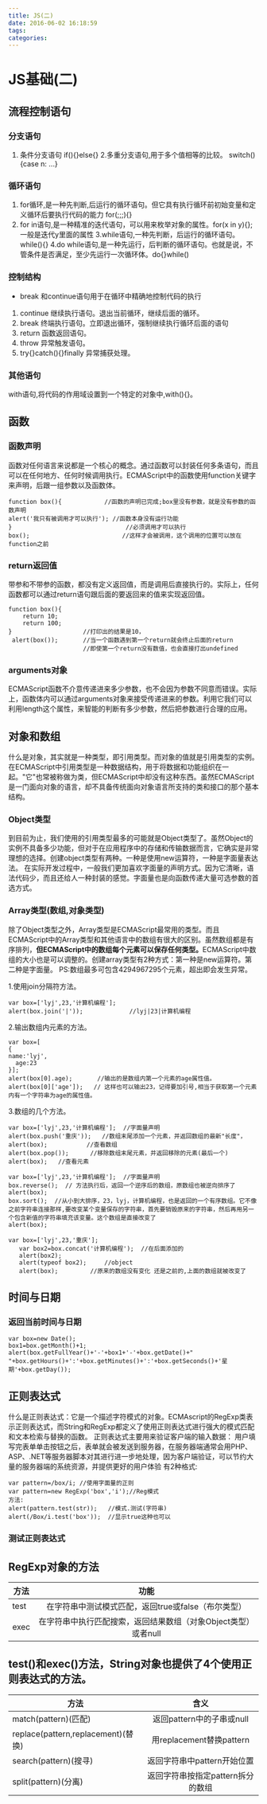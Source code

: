 ```yaml
---
title: JS(二)
date: 2016-06-02 16:18:59
tags:
categories:
---
```



# JS基础(二)
## 流程控制语句
### 分支语句
1. 条件分支语句  if(){}else{}
2.多重分支语句,用于多个值相等的比较。 switch(){case n: ...}

### 循环语句
1. for循环,是一种先判断,后运行的循环语句。但它具有执行循环前初始变量和定义循环后要执行代码的能力 for(;;;){}
2. for in语句,是一种精准的迭代语句，可以用来枚举对象的属性。for(x in y){};一般是迭代y里面的属性
3.while语句,一种先判断，后运行的循环语句。while(){}
4.do while语句,是一种先运行，后判断的循环语句。也就是说，不管条件是否满足，至少先运行一次循环体。do{}while()

### 控制结构
* break 和continue语句用于在循环中精确地控制代码的执行
1. continue 继续执行语句。退出当前循环，继续后面的循环。
2. break    终端执行语句。立即退出循环，强制继续执行循环后面的语句
3. return   函数返回语句。
4. throw    异常触发语句。
5. try{}catch(){}finally  异常捕获处理。


### 其他语句
with语句,将代码的作用域设置到一个特定的对象中,with(){}。
 <!--more-->
## 函数

### 函数声明
函数对任何语言来说都是一个核心的概念。通过函数可以封装任何多条语句，而且可以在任何地方、任何时候调用执行。ECMAScript中的函数使用function关键字来声明，后跟一组参数以及函数体。
```
function box(){            //函数的声明已完成;box里没有参数，就是没有参数的函数声明
alert('我只有被调用才可以执行'); //函数本身没有运行功能
}                                //必须调用才可以执行
box();                          //这样才会被调用，这个调用的位置可以放在function之前
```

### return返回值
带参和不带参的函数，都没有定义返回值，而是调用后直接执行的。实际上，任何函数都可以通过return语句跟后面的要返回来的值来实现返回值。

```
function box(){
    return 10;
    return 100;
}                    //打印出的结果是10，
 alert(box());       //当一个函数遇到第一个return就会终止后面的return
                     //即使第一个return没有数值，也会直接打出undefined
```

### arguments对象
ECMAScript函数不介意传递进来多少参数，也不会因为参数不同意而错误。实际上，函数体内可以通过arguments对象来接受传递进来的参数。利用它我们可以利用length这个属性，来智能的判断有多少参数，然后把参数进行合理的应用。


## 对象和数组
什么是对象，其实就是一种类型，即引用类型。而对象的值就是引用类型的实例。在ECMAScript中引用类型是一种数据结构，用于将数据和功能组织在一起。"它"也常被称做为类，但ECMAScript中却没有这种东西。虽然ECMAScript是一门面向对象的语言，却不具备传统面向对象语言所支持的类和接口的那个基本结构。

### Object类型
到目前为止，我们使用的引用类型最多的可能就是Object类型了。虽然Object的实例不具备多少功能，但对于在应用程序中的存储和传输数据而言，它确实是非常理想的选择。创建object类型有两种。一种是使用new运算符，一种是字面量表达法。
在实际开发过程中，一般我们更加喜欢字面量的声明方式。因为它清晰，语法代码少，而且还给人一种封装的感觉。字面量也是向函数传递大量可选参数的首选方式。

### Array类型(数组,对象类型)
除了Object类型之外，Array类型是ECMAScript最常用的类型。而且ECMAScript中的Array类型和其他语言中的数组有很大的区别。虽然数组都是有序排列，<strong>但ECMAScript中的数组每个元素可以保存任何类型。</strong>ECMAScript中数组的大小也是可以调整的。创建array类型有2种方式：第一种是new运算符。第二种是字面量。
PS:数组最多可包含4294967295个元素，超出即会发生异常。

1.使用join分隔符方法。
```
var box=['lyj',23,'计算机编程'];
alert(box.join('|'));             //lyj|23|计算机编程
```
2.输出数组内元素的方法。
```
var box=[
{
name:'lyj',
  age:23
}];
alert(box[0].age);       //输出的是数组内第一个元素的age属性值。
alert(box[0]['age']);   // 这样也可以输出23，记得要加引号,相当于获取第一个元素内有一个字符串为age的属性值。
```
3.数组的几个方法。
```
var box=['lyj',23,'计算机编程'];  //字面量声明
alert(box.push('重庆'));   //数组末尾添加一个元素，并返回数组的最新"长度"，
alert(box);           //查看数组
alert(box.pop());      //移除数组末尾元素，并返回移除的元素(最后一个)
alert(box);   //查看元素

var box=['lyj',23,'计算机编程'];  //字面量声明
box.reverse();  // 方法执行后，返回一个逆序后的数组，原数组也被逆向排序了
alert(box);
box.sort();  //从小到大排序，23，lyj，计算机编程，也是返回的一个有序数组。它不像之前字符串连接那样,要改变某个变量保存的字符串，首先要销毁原来的字符串，然后再用另一个包含新值的字符串填充该变量。这个数组是直接改变了
alert(box);

var box=['lyj',23,'重庆'];
   var box2=box.concat('计算机编程');  //在后面添加的
   alert(box2);
   alert(typeof box2);     //object
   alert(box);         //原来的数组没有变化 还是之前的,上面的数组就被改变了

```
## 时间与日期
### 返回当前时间与日期
```
var box=new Date();
box1=box.getMonth()+1;
alert(box.getFullYear()+'-'+box1+'-'+box.getDate()+" "+box.getHours()+':'+box.getMinutes()+':'+box.getSeconds()+'星期'+box.getDay());

```

## 正则表达式
什么是正则表达式：它是一个描述字符模式的对象。ECMAscript的RegExp类表示正则表达式，而String和RegExp都定义了使用正则表达式进行强大的模式匹配和文本检索与替换的函数。
正则表达式主要用来验证客户端的输入数据：
用户填写完表单单击按钮之后，表单就会被发送到服务器，在服务器端通常会用PHP、ASP、.NET等服务器脚本对其进行进一步地处理，因为客户端验证，可以节约大量的服务器端的系统资源，并提供更好的用户体验
有2种格式:
```
var pattern=/box/i; //使用字面量的正则
var pattern=new RegExp('box','i');//Reg模式
方法:
alert(pattern.test(str));   //模式.测试(字符串)
alert(/Box/i.test('box'));  //显示true这种也可以
```
### 测试正则表达式
  <h2>RegExp对象的方法</h2>

|    方法        | 功能                                                               |
| -----          |:----:                                                              |
| test           | 在字符串中测试模式匹配，返回true或false（布尔类型）                |
| exec           | 在字符串中执行匹配搜索，返回结果数组（对象Object类型）或者null     |

  <h2>test()和exec()方法，String对象也提供了4个使用正则表达式的方法。</h2>

  |    方法        | 含义                                                  |
| -----          |:----:                                                   |
| match(pattern)(匹配)           | 返回pattern中的子串或null               |
| replace(pattern,replacement)(替换)           | 用replacement替换pattern  |
| search(pattern)(搜寻)           | 返回字符串中pattern开始位置            |
| split(pattern)(分离)            |  返回字符串按指定pattern拆分的数组     |


